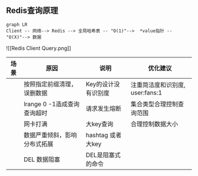## Redis查询原理
```mermaid
graph LR
Client -- 网络--> Redis --> 全局哈希表 -- "O(1)"-->  *value指针 -- "O(X)"--> 数据
```
![[Redis Client Query.png]]


| 场景 | 原因                         | 说明                | 优化建议                        |
| ---- | ---------------------------- | ------------------- | ------------------------------- |
|      | 按照指定前缀清理，误删数据   | Key的设计没有识别度 | 注重简洁度和识别度, user:fans:1 |
|      | lrange 0 -1造成查询查询超时  | 请求发生熔断        | 集合类型合理控制查询范围        |
|      | 网卡打满                     | 大key查询           | 合理控制数据大小                |
|      | 数据严重倾斜，影响分布式拓展 | hashtag 或者大key   |                                 |
|      | DEL 数据阻塞                 | DEL是阻塞式的命令